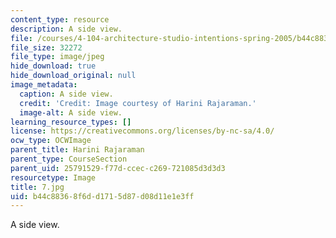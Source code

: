 ```yaml
---
content_type: resource
description: A side view.
file: /courses/4-104-architecture-studio-intentions-spring-2005/b44c88368f6dd1715d87d08d11e1e3ff_7.jpg
file_size: 32272
file_type: image/jpeg
hide_download: true
hide_download_original: null
image_metadata:
  caption: A side view.
  credit: 'Credit: Image courtesy of Harini Rajaraman.'
  image-alt: A side view.
learning_resource_types: []
license: https://creativecommons.org/licenses/by-nc-sa/4.0/
ocw_type: OCWImage
parent_title: Harini Rajaraman
parent_type: CourseSection
parent_uid: 25791529-f77d-ccec-c269-721085d3d3d3
resourcetype: Image
title: 7.jpg
uid: b44c8836-8f6d-d171-5d87-d08d11e1e3ff
---
```

A side view.